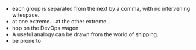 - each group is separated from the next by a comma, with no intervening witespace.
- at one extreme... at the other extreme...
- hop on the DevOps wagon
- A useful analogy can be drawn from the world of shipping.
- be prone to